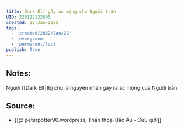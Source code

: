 ```yaml
---
title: Dark Elf gây ác mộng cho Người trần
UID: 220122122805
created: 22-Jan-2022
tags:
  - 'created/2022/Jan/22'
  - 'evergreen'
  - 'permanent/fact'
publish: True
---
```

## Notes:
Người [[Dark Elf]]bị cho là nguyên nhân gây ra ác mộng của Người trần.

## Source:
- [[@ peterpotter90.wordpress, Thần thoại Bắc Âu - Cửu giới]]


